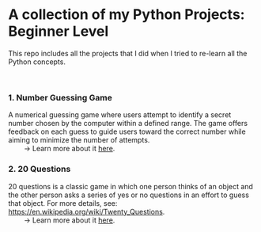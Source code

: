 # A collection of my Python Projects: Beginner Level
This repo includes all the projects that I did when I tried to re-learn all the Python concepts.

&nbsp;  

### 1. Number Guessing Game  
<!-- **About the Game** -->
A numerical guessing game where users attempt to identify a secret number chosen by the computer within a defined range. The game offers feedback on each guess to guide users toward the correct number while aiming to minimize the number of attempts.  
&nbsp; &nbsp; &nbsp; &nbsp; -> Learn more about it [here](./01-number-guessing-game/).

### 2. 20 Questions
<!-- **About the Game** -->
20 questions is a classic game in which one person thinks of an object and the other person asks a series of yes or no questions in an effort to guess that object. For more details, see: https://en.wikipedia.org/wiki/Twenty_Questions.  
&nbsp; &nbsp; &nbsp; &nbsp; -> Learn more about it [here](./02-20-questions/).
